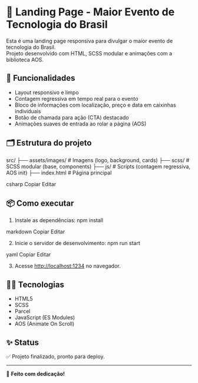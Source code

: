 # 🚀 Landing Page - Maior Evento de Tecnologia do Brasil

Esta é uma landing page responsiva para divulgar o maior evento de tecnologia do Brasil.  
Projeto desenvolvido com HTML, SCSS modular e animações com a biblioteca AOS.

## 📌 Funcionalidades

- Layout responsivo e limpo
- Contagem regressiva em tempo real para o evento
- Bloco de informações com localização, preço e data em caixinhas individuais
- Botão de chamada para ação (CTA) destacado
- Animações suaves de entrada ao rolar a página (AOS)

## 🗂️ Estrutura do projeto

src/
├── assets/images/ # Imagens (logo, background, cards)
├── scss/ # SCSS modular (base, components)
├── js/ # Scripts (contagem regressiva, AOS init)
├── index.html # Página principal

csharp
Copiar
Editar

## 📦 Como executar

1. Instale as dependências:
npm install

markdown
Copiar
Editar

2. Inicie o servidor de desenvolvimento:
npm run start

yaml
Copiar
Editar

3. Acesse [http://localhost:1234](http://localhost:1234) no navegador.

## 🧑‍💻 Tecnologias

- HTML5
- SCSS
- Parcel
- JavaScript (ES Modules)
- AOS (Animate On Scroll)

## ✨ Status

✅ Projeto finalizado, pronto para deploy.

---

🚀 **Feito com dedicação!**
